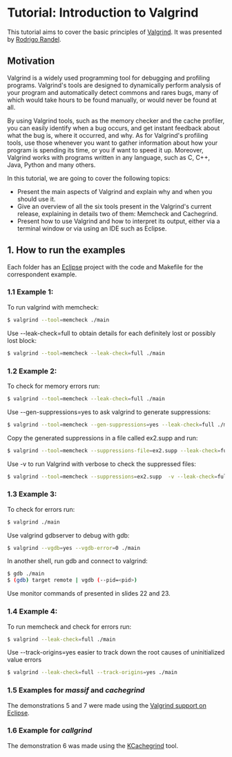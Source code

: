 # Tutorial: Introduction to Valgrind
This tutorial aims to cover the basic principles of [Valgrind](http://valgrind.org).  It was presented by [Rodrigo Randel](https://www.gerad.ca/events/1576).
    
## Motivation
Valgrind is a widely used programming tool for debugging and profiling programs. Valgrind's tools are designed to dynamically perform analysis of your program and automatically detect commons and rares bugs, many of which would take hours to be found manually, or would never be found at all.

By using Valgrind tools, such as the memory checker and the cache profiler, you can easily identify when a bug occurs, and get instant feedback about what the bug is, where it occurred, and why. As for Valgrind's profiling tools, use those whenever you want to gather information about how your program is spending its time, or you if want to speed it up. Moreover, Valgrind works with programs written in any language, such as C, C++, Java, Python and many others.

In this tutorial, we are going to cover the following topics:

   - Present the main aspects of Valgrind and explain why and when you should use it.
   - Give an overview of all the six tools present in the Valgrind's current release, explaining in details two of them: Memcheck and Cachegrind.
   - Present how to use Valgrind and how to interpret its output, either via a terminal window or via using an IDE such as Eclipse.

## 1. How to run the examples
Each folder has an [Eclipse](https://www.eclipse.org) project with the code and Makefile for the correspondent example. 

### 1.1 Example 1:
To run valgrind with memcheck:
```sh
$ valgrind --tool=memcheck ./main
```
Use --leak-check=full to obtain details for each definitely lost or possibly lost block:
```sh
$ valgrind --tool=memcheck --leak-check=full ./main
```

### 1.2 Example 2:
To check for memory errors run:
```sh
$ valgrind --tool=memcheck --leak-check=full ./main
```
Use --gen-suppressions=yes to ask valgrind to generate suppressions:
```sh
$ valgrind --tool=memcheck --gen-suppressions=yes --leak-check=full ./main
```
Copy the generated suppressions in a file called ex2.supp and run:
```sh
$ valgrind --tool=memcheck --suppressions-file=ex2.supp --leak-check=full ./main
```
Use -v to run Valgrind with verbose to check the suppressed files:
```sh
$ valgrind --tool=memcheck --suppressions=ex2.supp  -v --leak-check=full ./main
```

### 1.3 Example 3:
To check for errors run:
```sh
$ valgrind ./main
```
Use valgrind gdbserver to debug with gdb:
```sh
$ valgrind --vgdb=yes --vgdb-error=0 ./main
```
In another shell, run gdb and connect to valgrind:
```sh
$ gdb ./main
$ (gdb) target remote | vgdb (--pid=<pid>)
```
Use monitor commands of presented in slides 22 and 23.

### 1.4 Example 4:
To run memcheck and check for errors run:
```sh
$ valgrind --leak-check=full ./main
```
Use --track-origins=yes easier to track down the root causes of uninitialized value errors
```sh
$ valgrind --leak-check=full --track-origins=yes ./main
```

### 1.5 Examples for *massif* and *cachegrind*
The demonstrations 5 and 7 were made using the [Valgrind support on Eclipse](https://www.eclipse.org/linuxtools/projectPages/valgrind/). 

### 1.6 Example for *callgrind*
The demonstration 6 was made using the [KCachegrind](http://kcachegrind.sourceforge.net/html/Home.html) tool.

